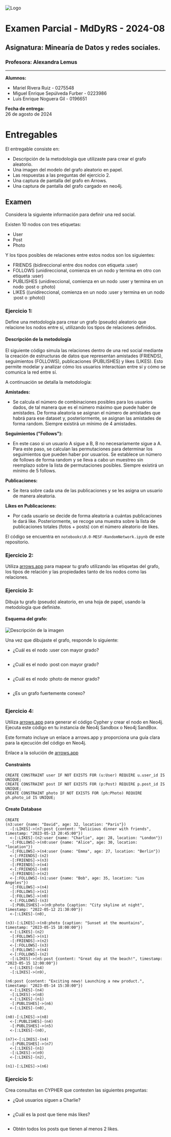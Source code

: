 ![Logo](https://www.up.edu.mx/wp-content/themes/panamericana/img/logo-footer.png)

# **Examen Parcial - MdDyRS - 2024-08**

## **Asignatura:** Minearía de Datos y redes sociales.  
### **Profesora:** Alexandra Lemus

---

**Alumnos:**  
- Mariel Rivera Ruiz - 0275548
- Miguel Enrique Sepúlveda Furber - 0223986
- Luis Enrique Noguera Gil - 0196651

**Fecha de entrega:**  
26 de agosto de 2024

# Entregables
El entregable consiste en:
- Descripción de la metodología que utilizaste para crear el grafo aleatorio.
- Una imagen del modelo del grafo aleatorio en papel.
- Las respuestas a las preguntas del ejercicio 2.
- Una captura de pantalla del grafo en Arrows.
- Una captura de pantalla del grafo cargado en neo4j.

## Examen
Considera la siguiente información para definir una red social.

Existen 10 nodos con tres etiquetas:
- User
- Post
- Photo

Y los tipos posibles de relaciones entre estos nodos son los siguientes:
- FRIENDS (bidireccional entre dos nodos con etiqueta :user)
- FOLLOWS (unidireccional, comienza en un nodo y termina en otro con etiqueta :user)
- PUBLISHES (unidireccional, comienza en un nodo :user y termina en un nodo :post o :photo)
- LIKES ((unidireccional, comienza en un nodo :user y termina en un nodo :post o :photo))

### Ejercicio 1:
Define una metodología para crear un grafo (pseudo) aleatorio que relacione los nodos entre sí, utilizando los tipos de relaciones definidos.

#### Descripción de la metodología

El siguiente código simula las relaciones dentro de una red social mediante la creación de estructuras de datos que representan amistades (FRIENDS), seguimientos (FOLLOWS), publicaciones (PUBLISHES) y likes (LIKES). Esto permite modelar y analizar cómo los usuarios interactúan entre sí y cómo se comunica la red entre sí.

A continuación se detalla la metodología:

**Amistades:**

- Se calcula el número de combinaciones posibles para los usuarios dados, de tal manera que es el número máximo que puede haber de amistades. De forma aleatoria se asignan el número de amistades que habrá para ese dataset y, posteriormente, se asignan las amistades de forma random. Siempre existirá un mínimo de 4 amistades.

**Seguimientos ("Follows"):**

- En este caso si un usuario A sigue a B, B no necesariamente sigue a A. Para este paso, se calculan las permutaciones para determinar los seguimientos que pueden haber por usuarios. Se establece un número de follows de forma random y se lleva a cabo un muestreo sin reemplazo sobre la lista de permutaciones posibles. Siempre existirá un mínimo de 5 follows.

**Publicaciones:**

- Se itera sobre cada una de las publicaciones y se les asigna un usuario de manera aleatoria.

**Likes en Publicaciones:**

- Por cada usuario se decide de forma aleatoria a cuántas publicaciones le dará like. Posteriormente, se recoge una muestra sobre la lista de publicaciones totales (fotos + posts) con el número aleatorio de likes.

El código se encuentra en `notebooks\0.0-MESF-RandomNetwork.ipynb` de este repositorio. 

### Ejercicio 2:
Utiliza [arrows.app](https://arrows.app/) para mapear tu grafo utilizando las etiquetas del grafo, los tipos de relación y las propiedades tanto de los nodos como las relaciones.

### Ejercicio 3:
Dibuja tu grafo (pseudo) aleatorio, en una hoja de papel, usando la metodología que definiste.

#### Esquema del grafo:

![Descripción de la imagen](./arrows_app/Grafo.svg)


Una vez que dibujaste el grafo, responde lo siguiente:
- ¿Cuál es el nodo :user con mayor grado?

```cypher

```

- ¿Cuál es el nodo :post con mayor grado?

```cypher

```
- ¿Cuál es el nodo :photo de menor grado?

```cypher

```
- ¿Es un grafo fuertemente conexo?

```cypher

```

### Ejercicio 4:
Utiliza [arrows.app](https://arrows.app/) para generar el código Cypher y crear el nodo en Neo4j. Ejecuta este código en tu instancia de Neo4j Sandbox o Neo4j SandBox. 

Este formato incluye un enlace a arrows.app y proporciona una guía clara para la ejecución del código en Neo4j.

Enlace a la solución de [arrows.app]()

#### Constraints
```cypher
CREATE CONSTRAINT user IF NOT EXISTS FOR (u:User) REQUIRE u.user_id IS UNIQUE;
CREATE CONSTRAINT post IF NOT EXISTS FOR (p:Post) REQUIRE p.post_id IS UNIQUE;
CREATE CONSTRAINT photo IF NOT EXISTS FOR (ph:Photo) REQUIRE ph.photo_id IS UNIQUE;
```

#### Create Database
```cypher
CREATE 
(n3:user {name: "David", age: 32, location: "Paris"})
  -[:LIKES]->(n7:post {content: "Delicious dinner with friends", timestamp: "2023-05-13 20:45:00"})
  <-[:LIKES]-(n2:user {name: "Charlie", age: 28, location: "London"})
  -[:FOLLOWS]->(n0:user {name: "Alice", age: 30, location: "location"})
  -[:FOLLOWS]->(n4:user {name: "Emma", age: 27, location: "Berlin"})
  <-[:FRIENDS]-(n2)
  -[:FRIENDS]->(n3)
  -[:FRIENDS]->(n4)
  <-[:FRIENDS]-(n0)
  -[:FRIENDS]->(n2)
  <-[:FOLLOWS]-(n1:user {name: "Bob", age: 35, location: "Los Angeles"})
  -[:FOLLOWS]->(n4)
  -[:FOLLOWS]->(n1)
  -[:FOLLOWS]->(n0)
  <-[:FOLLOWS]-(n3)
  -[:PUBLISHES]->(n9:photo {caption: "City skyline at night", timestamp: "2022-05-12 21:30:00"})
  <-[:LIKES]-(n0),

(n3)-[:LIKES]->(n8:photo {caption: "Sunset at the mountains", timestamp: "2023-05-15 18:00:00"})
  <-[:LIKES]-(n2)
  -[:FOLLOWS]->(n1)
  -[:FRIENDS]->(n2)
  <-[:FOLLOWS]-(n3)
  -[:FOLLOWS]->(n4)
  <-[:FOLLOWS]-(n2)
  -[:LIKES]->(n5:post {content: "Great day at the beach!", timestamp: "2023-05-15 12:00:00"})
  <-[:LIKES]-(n4)
  -[:LIKES]->(n9),

(n6:post {content: "Exciting news! Launching a new product.", timestamp: "2023-05-14 15:30:00"})
  <-[:LIKES]-(n4)
  -[:LIKES]->(n8)
  <-[:LIKES]-(n1)
  -[:PUBLISHES]->(n6)
  <-[:LIKES]-(n0),

(n0)-[:LIKES]->(n8)
  <-[:PUBLISHES]-(n4)
  -[:PUBLISHES]->(n5)
  <-[:LIKES]-(n0),

(n7)<-[:LIKES]-(n4)
  -[:PUBLISHES]->(n7)
  <-[:LIKES]-(n1)
  -[:LIKES]->(n9)
  <-[:LIKES]-(n2),

(n1)-[:LIKES]->(n6)
```

### Ejercicio 5:
Crea consultas en CYPHER que contesten las siguientes preguntas:
- ¿Qué usuarios siguen a Charlie?
```cypher

```
- ¿Cuál es la post que tiene más likes?
```cypher

```
- Obtén todos los posts que tienen al menos 2 likes.
```cypher

```